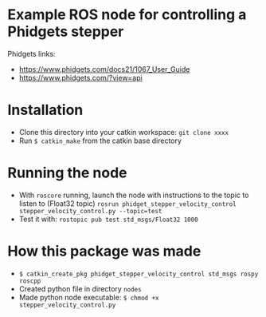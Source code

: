 # Example ROS node for controlling a Phidgets stepper

Phidgets links:
* https://www.phidgets.com/docs21/1067_User_Guide
* https://www.phidgets.com/?view=api

# Installation

* Clone this directory into your catkin workspace: `git clone xxxx`
* Run `$ catkin_make` from the catkin base directory

# Running the node

* With `roscore` running, launch the node with instructions to the topic to listen to (Float32 topic) 
    `rosrun phidget_stepper_velocity_control stepper_velocity_control.py --topic=test`
* Test it with:
    `rostopic pub test std_msgs/Float32 1000`

# How this package was made

* `$ catkin_create_pkg phidget_stepper_velocity_control std_msgs rospy roscpp`
* Created python file in directory `nodes`
* Made python node executable: `$ chmod +x stepper_velocity_control.py`